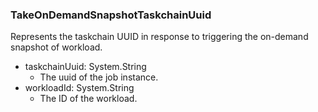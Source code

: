 ### TakeOnDemandSnapshotTaskchainUuid
Represents the taskchain UUID in response to triggering the on-demand snapshot of workload.

- taskchainUuid: System.String
  - The uuid of the job instance.
- workloadId: System.String
  - The ID of the workload.
